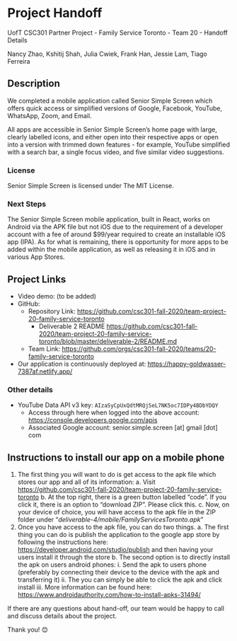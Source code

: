 # Project Handoff

UofT CSC301 Partner Project - Family Service Toronto - Team 20 - Handoff Details

Nancy Zhao, Kshitij Shah, Julia Cwiek, Frank Han, Jessie Lam, Tiago Ferreira

## Description

We completed a mobile application called Senior Simple Screen which offers quick access or simplified versions of Google, Facebook, YouTube, WhatsApp, Zoom, and Email.

All apps are accessible in Senior Simple Screen’s home page with large, clearly labelled icons, and either open into their respective apps or open into a version with trimmed down features - for example, YouTube simplified with a search bar, a single focus video, and five similar video suggestions.

### License

Senior Simple Screen is licensed under The MIT License.

### Next Steps

The Senior Simple Screen mobile application, built in React, works on Android via the APK file but not iOS due to the requirement of a developer account with a fee of around $99/year required to create an installable iOS app (IPA). As for what is remaining, there is opportunity for more apps to be added within the mobile application, as well as releasing it in iOS and in various App Stores.

## Project Links

- Video demo: (to be added)
- GitHub:
  - Repository Link: <https://github.com/csc301-fall-2020/team-project-20-family-service-toronto>
    - Deliverable 2 README <https://github.com/csc301-fall-2020/team-project-20-family-service-toronto/blob/master/deliverable-2/README.md>
  - Team Link: <https://github.com/orgs/csc301-fall-2020/teams/20-family-service-toronto>
- Our application is continuously deployed at: <https://happy-goldwasser-7387af.netlify.app/>

### Other details

- YouTube Data API v3 key: `AIzaSyCpUxQdtMRQjSeL7NK5oc7IDPy4BDbYDQY`
  - Access through here when logged into the above account: <https://console.developers.google.com/apis>
  - Associated Google account: senior.simple.screen [at] gmail [dot] com

## Instructions to install our app on a mobile phone

1. The first thing you will want to do is get access to the apk file which stores our app and all of its information:
  a. Visit <https://github.com/csc301-fall-2020/team-project-20-family-service-toronto>
  b. At the top right, there is a green button labelled “code”. If you click it, there is an option to “download ZIP”. Please click this.
  c. Now, on your device of choice, you will have access to the apk file in the ZIP folder under “_deliverable-4/mobile/FamilyServicesToronto.apk_”
2. Once you have access to the apk file, you can do two things.
  a. The first thing you can do is publish the application to the google app store by following the instructions here: <https://developer.android.com/studio/publish> and then having your users install it through the store
  b. The second option is to directly install the apk on users android phones:
    i. Send the apk to users phone (preferably by connecting their device to the device with the apk and transferring it)
    ii. The you can simply be able to click the apk and click install
    iii. More information can be found here: <https://www.androidauthority.com/how-to-install-apks-31494/>

If there are any questions about hand-off, our team would be happy to call and discuss details about the project.

Thank you! 😊
